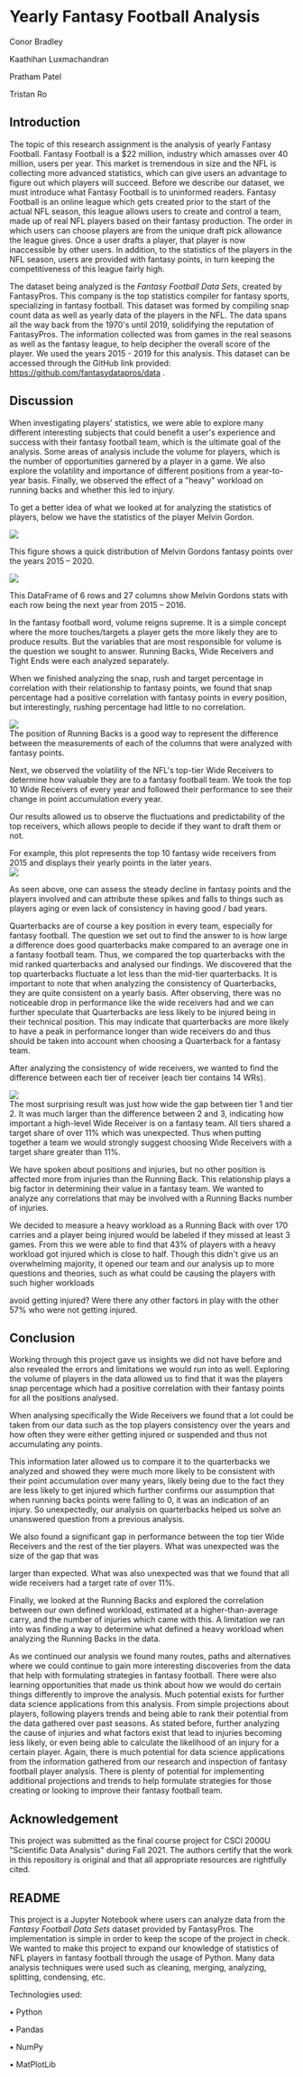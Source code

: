 # Yearly Fantasy Football Analysis

Conor Bradley

Kaathihan Luxmachandran

Pratham Patel

Tristan Ro

## Introduction

The topic of this research assignment is the analysis of yearly Fantasy Football. Fantasy Football is a $22 million, industry which amasses over 40 million, users per year.  This market is tremendous in size and the NFL is collecting more advanced statistics, which can give users an advantage to figure out which players will succeed. Before we describe our dataset, we must introduce what Fantasy Football is to uninformed readers. Fantasy Football is an online league which gets created prior to the start of the actual NFL season, this league allows users to create and control a team, made up of real NFL players based on their fantasy production. The order in which users can choose players are from the unique draft pick allowance the league gives. Once a user drafts a player, that player is now inaccessible by other users. In addition, to the statistics of the players in the NFL season, users are provided with fantasy points, in turn keeping the competitiveness of this league fairly high.

The dataset being analyzed is the _Fantasy Football Data Sets_, created by FantasyPros.  This company is the top statistics compiler for fantasy sports, specializing in fantasy football.  This dataset was formed by compiling snap count data as well as yearly data of the players in the NFL. The data spans all the way back from the 1970&#39;s until 2019, solidifying the reputation of FantasyPros. The information collected was from games in the real seasons as well as the fantasy league, to help decipher the overall score of the player. We used the years 2015 - 2019 for this analysis. This dataset can be accessed through the GitHub link provided: https://github.com/fantasydatapros/data .

## Discussion

When investigating players&#39; statistics, we were able to explore many different interesting subjects that could benefit a user&#39;s experience and success with their fantasy football team, which is the ultimate goal of the analysis. Some areas of analysis include the volume for players, which is the number of opportunities garnered by a player in a game. We also explore the volatility and importance of different positions from a year-to-year basis. Finally, we observed the effect of a &quot;heavy&quot; workload on running backs and whether this led to injury.

To get a better idea of what we looked at for analyzing the statistics of players, below we have the statistics of the player Melvin Gordon.

![](Graphs/Melvin_Gordon_Graph.png)

This figure shows a quick distribution of Melvin Gordons fantasy points over the years 2015 – 2020.

![](Graphs/Melvin_Gordon_Chart.png)

This DataFrame of 6 rows and 27 columns show Melvin Gordons stats with each row being the next year from 2015 – 2016.

In the fantasy football word, volume reigns supreme. It is a simple concept where the more touches/targets a player gets the more likely they are to produce results. But the variables that are most responsible for volume is the question we sought to answer. Running Backs, Wide Receivers and Tight Ends were each analyzed separately.

When we finished analyzing the snap, rush and target percentage in correlation with their relationship to fantasy points, we found that snap percentage had a positive correlation with fantasy points in every position, but interestingly, rushing percentage had little to no correlation.

![](Graphs/Volume_Plot.png) </br> The position of Running Backs is a good way to represent the difference between the measurements of each of the columns that were analyzed with fantasy points.

Next, we observed the volatility of the NFL&#39;s top-tier Wide Receivers to determine how valuable they are to a fantasy football team. We took the top 10 Wide Receivers of every year and followed their performance to see their change in point accumulation every year.

Our results allowed us to observe the fluctuations and predictability of the top receivers, which allows people to decide if they want to draft them or not.

For example, this plot represents the top 10 fantasy wide receivers from 2015 and displays their yearly points in the later years. </br> ![](Graphs/WR_Line.png) </br>

As seen above, one can assess the steady decline in fantasy points and the players involved and can attribute these spikes and falls to things such as players aging or even lack of consistency in having good / bad years.

Quarterbacks are of course a key position in every team, especially for fantasy football.  The question we set out to find the answer to is how large a difference does good quarterbacks make compared to an average one in a fantasy football team. Thus, we compared the top quarterbacks with the mid ranked quarterbacks and analysed our findings. We discovered that the top quarterbacks fluctuate a lot less than the mid-tier quarterbacks. It is important to note that when analyzing the consistency of Quarterbacks, they are quite consistent on a yearly basis. After observing, there was no noticeable drop in performance like the wide receivers had and we can further speculate that Quarterbacks are less likely to be injured being in their technical position. This may indicate that quarterbacks are more likely to have a peak in performance longer than wide receivers do and thus should be taken into account when choosing a Quarterback for a fantasy team.

After analyzing the consistency of wide receivers, we wanted to find the difference between each tier of receiver (each tier contains 14 WRs).

![](Graphs/WR_Chart.png) </br> The most surprising result was just how wide the gap between tier 1 and tier 2. It was much larger than the difference between 2 and 3, indicating how important a high-level Wide Receiver is on a fantasy team. All tiers shared a target share of over 11% which was unexpected. Thus when putting together a team we would strongly suggest choosing Wide Receivers with a target share greater than 11%.

We have spoken about positions and injuries, but no other position is affected more from injuries than the Running Back. This relationship plays a big factor in determining their value in a fantasy team. We wanted to analyze any correlations that may be involved with a Running Backs number of injuries.

We decided to measure a heavy workload as a Running Back with over 170 carries and a player being injured would be labeled if they missed at least 3 games. From this we were able to find that 43% of players with a heavy workload got injured which is close to half. Though this didn&#39;t give us an overwhelming majority, it opened our team and our analysis up to more questions and theories, such as what could be causing the players with such higher workloads

avoid getting injured? Were there any other factors in play with the other 57% who were not getting injured.

## Conclusion

Working through this project gave us insights we did not have before and also revealed the errors and limitations we would run into as well. Exploring the volume of players in the data allowed us to find that it was the players snap percentage which had a positive correlation with their fantasy points for all the positions analysed.

When analysing specifically the Wide Receivers we found that a lot could be taken from our data such as the top players consistency over the years and how often they were either getting injured or suspended and thus not accumulating any points.

This information later allowed us to compare it to the quarterbacks we analyzed and showed they were much more likely to be consistent with their point accumulation over many years, likely being due to the fact they are less likely to get injured which further confirms our assumption that when running backs points were falling to 0, it was an indication of an injury. So unexpectedly, our analysis on quarterbacks helped us solve an unanswered question from a previous analysis.

We also found a significant gap in performance between the top tier Wide Receivers and the rest of the tier players. What was unexpected was the size of the gap that was

larger than expected. What was also unexpected was that we found that all wide receivers had a target rate of over 11%.

Finally, we looked at the Running Backs and explored the correlation between our own defined workload, estimated at a higher-than-average carry, and the number of injuries which came with this. A limitation we ran into was finding a way to determine what defined a heavy workload when analyzing the Running Backs in the data.

As we continued our analysis we found many routes, paths and alternatives where we could continue to gain more interesting discoveries from the data that help with formulating strategies in fantasy football. There were also learning opportunities that made us think about how we would do certain things differently to improve the analysis. Much potential exists for further data science applications from this analysis. From simple projections about players, following players trends and being able to rank their potential from the data gathered over past seasons. As stated before, further analyzing the cause of injuries and what factors exist that lead to injuries becoming less likely, or even being able to calculate the likelihood of an injury for a certain player. Again, there is much potential for data science applications from the information gathered from our research and inspection of fantasy football player analysis. There is plenty of potential for implementing additional projections and trends to help formulate strategies for those creating or looking to improve their fantasy football team.

## Acknowledgement

This project was submitted as the final course project for CSCI 2000U &quot;Scientific Data Analysis&quot; during Fall 2021. The authors certify that the work in this repository is original and that all appropriate resources are rightfully cited.

## README

This project is a Jupyter Notebook where users can analyze data from the _Fantasy Football Data Sets_ dataset provided by FantasyPros. The implementation is simple in order to keep the scope of the project in check. We wanted to make this project to expand our knowledge of statistics of NFL players in fantasy football through the usage of Python. Many data analysis techniques were used such as cleaning, merging, analyzing, splitting, condensing, etc.

Technologies used:

• Python

• Pandas

• NumPy

• MatPlotLib

